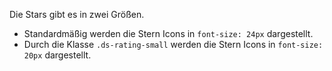 Die Stars gibt es in zwei Größen.  

- Standardmäßig werden die Stern Icons in `font-size: 24px` dargestellt.
- Durch die Klasse `.ds-rating-small` werden die Stern Icons in `font-size: 20px` dargestellt.
